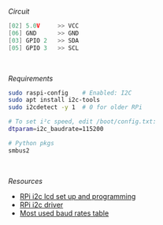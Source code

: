 *Circuit*
```cpp
[02] 5.0V     >> VCC
[06] GND      >> GND
[03] GPIO 2   >> SDA
[05] GPIO 3   >> SCL
```

<br />

*Requirements*
```sh
sudo raspi-config    # Enabled: I2C
sudo apt install i2c-tools
sudo i2cdetect -y 1  # 0 for older RPi

# To set i²c speed, edit /boot/config.txt:
dtparam=i2c_baudrate=115200

# Python pkgs
smbus2
```

<br />

*Resources*
- [RPi i2c lcd set up and programming](<https://www.circuitbasics.com/raspberry-pi-i2c-lcd-set-up-and-programming/>)
- [RPi i2c driver](<https://gist.github.com/DenisFromHR/cc863375a6e19dce359d>)
- [Most used baud rates table](<https://lucidar.me/en/serialib/most-used-baud-rates-table/>)
